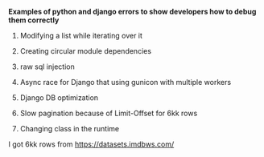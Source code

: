 **Examples of python and django errors to show developers how to debug them correctly**

1. Modifying a list while iterating over it

2. Creating circular module dependencies

3. raw sql injection

4. Async race for Django that using gunicon with multiple workers

5. Django DB optimization

6. Slow pagination because of Limit-Offset for 6kk rows

7. Changing class in the runtime

I got 6kk rows from https://datasets.imdbws.com/
